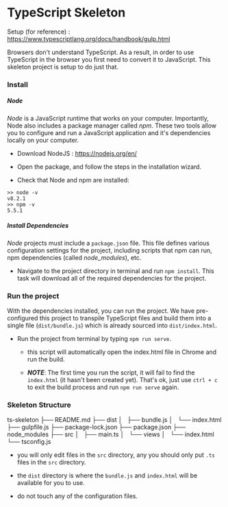 # TypeScript Skeleton
Setup (for reference) :
https://www.typescriptlang.org/docs/handbook/gulp.html

Browsers don't understand TypeScript. As a result, in order to use TypeScript in the browser you first need to convert it to JavaScript. This skeleton project is setup to do just that.

### Install


##### Node
*Node* is a JavaScript runtime that works on your computer. Importantly, Node also includes a package manager called *npm*. These two tools allow you to configure and run a JavaScript application and it's dependencies locally on your computer.

* Download NodeJS : https://nodejs.org/en/

* Open the package, and follow the steps in the installation wizard.

* Check that Node and npm are installed:

```
>> node -v
v8.2.1
>> npm -v
5.5.1
```

##### Install Dependencies
*Node* projects must include a `package.json` file. This file defines various configuration settings for the project, including scripts that npm can run, npm dependencies (called *node_modules*), etc.

* Navigate to the project directory in terminal and run `npm install`. This task will download all of the required dependencies for the project.


### Run the project
With the dependencies installed, you can run the project. We have pre-configured this project to transpile TypeScript files and build them into a single file (`dist/bundle.js`) which is already sourced into `dist/index.html`.

* Run the project from terminal by typing `npm run serve`.

  * this script will automatically open the index.html file in Chrome and run the build.

  * ***NOTE***: The first time you run the script, it will fail to find the `index.html` (it hasn't been created yet). That's ok, just use `ctrl + c` to exit the build process and run `npm run serve` again.

### Skeleton Structure

ts-skeleton
├── README.md
├── dist
│   ├── bundle.js
│   └── index.html
├── gulpfile.js
├── package-lock.json
├── package.json
├── node_modules
├── src
│   ├── main.ts
│   └── views
│       └── index.html
└── tsconfig.js

* you will only edit files in the `src` directory, any you should only put `.ts` files in the `src` directory.

* the `dist` directory is where the `bundle.js` and `index.html` will be available for you to use.

* do not touch any of the configuration files.

